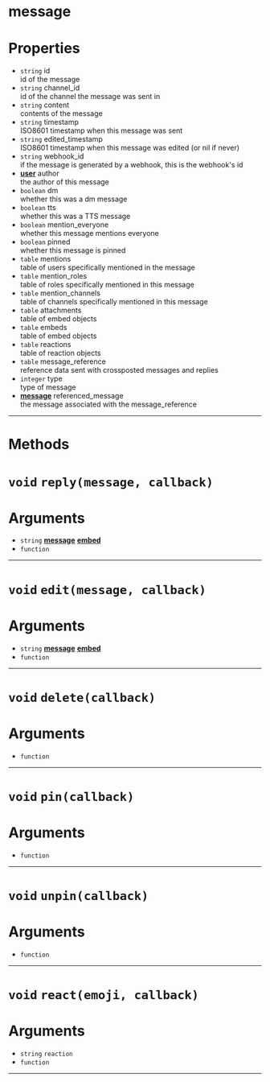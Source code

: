 # message

# Properties
* `string` id  
id of the message  
* `string` channel_id  
id of the channel the message was sent in  
* `string` content  
contents of the message  
* `string` timestamp  
ISO8601 timestamp when this message was sent  
* `string` edited_timestamp  
ISO8601 timestamp when this message was edited (or nil if never)  
* `string` webhook_id  
if the message is generated by a webhook, this is the webhook's id  
* **[user](https://github.com/devonium/gm-discordAPI/blob/doc/user.md#user)** author  
the author of this message  
* `boolean` dm  
whether this was a dm message  
* `boolean` tts  
whether this was a TTS message  
* `boolean` mention_everyone  
whether this message mentions everyone  
* `boolean` pinned  
whether this message is pinned  
* `table` mentions  
table of users specifically mentioned in the message  
* `table` mention_roles  
table of roles specifically mentioned in this message  
* `table` mention_channels  
table of channels specifically mentioned in this message  
* `table` attachments  
table of embed objects  
* `table` embeds  
table of embed objects  
* `table` reactions  
table of reaction objects  
* `table` message_reference  
reference data sent with crossposted messages and replies  
* `integer` type  
type of message  
* **[message](https://github.com/devonium/gm-discordAPI/blob/doc/message.md#message)** referenced_message  
the message associated with the message_reference  

---
# Methods
# `void` `reply(message, callback)`
# Arguments
* `string` **[message](https://github.com/devonium/gm-discordAPI/blob/doc/message.md#message)** **[embed](https://github.com/devonium/gm-discordAPI/blob/doc/embed.md#embed)** 
* `function` 

---
# `void` `edit(message, callback)`
# Arguments
* `string` **[message](https://github.com/devonium/gm-discordAPI/blob/doc/message.md#message)** **[embed](https://github.com/devonium/gm-discordAPI/blob/doc/embed.md#embed)** 
* `function` 

---
# `void` `delete(callback)`
# Arguments
* `function` 

---
# `void` `pin(callback)`
# Arguments
* `function` 

---
# `void` `unpin(callback)`
# Arguments
* `function` 

---
# `void` `react(emoji, callback)`
# Arguments
* `string` `reaction` 
* `function` 

---
